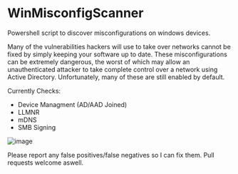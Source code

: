 # WinMisconfigScanner
Powershell script to discover misconfigurations on windows devices.

Many of the vulnerabilities hackers will use to take over networks cannot be fixed by simply keeping your software up to date. These misconfigurations can be extremely dangerous, the worst of which may allow an unauthenticated attacker to take complete control over a network using Active Directory. Unfortunately, many of these are still enabled by default.

Currently Checks:
* Device Managment (AD/AAD Joined)
* LLMNR
* mDNS
* SMB Signing

![image](https://github.com/PyroChiliarch/WinMisconfigScanner/assets/11240849/47bfa299-84e3-430f-99b0-a82a78825417)

Please report any false positives/false negatives so I can fix them.
Pull requests welcome aswell.
